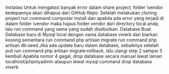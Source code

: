 Instalasi
Untuk mengatasi banyak error dalam share project, folder \vendor kedepannya akan dihapus dari GitHub Repo. Setelah melakukan cloning project run command composer install dan apabila ada error yang terjadi di dalam folder \vendor maka hapus folder vendor dari directory local anda, lalu run command yang sama yang sudah disebutkan.
Database
Buat Database baru di Mysql local dengan nama database viverb dan biarkan kosong sementara
run command php artisan migrate
run command php artisan db:seed
Jika ada update baru dalam database, sebaiknya setelah pull run command php artisan migrate:rollback, lalu ulangi step 2 sampai 3 kembali
Apabila nomor 4 gagal, drop database secara manual lewat laman localhost/phpmyadmin ataupun lewat mysql command drop database viverb
